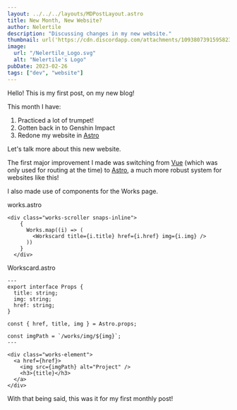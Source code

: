 ```yaml
---
layout: ../../../layouts/MDPostLayout.astro
title: New Month, New Website?
author: Nelertile
description: "Discussing changes in my new website."
thumbnail: url('https://cdn.discordapp.com/attachments/1093807391595823104/1093807785503891518/image.png')
image:
  url: "/Nelertile_Logo.svg"
  alt: "Nelertile's Logo"
pubDate: 2023-02-26
tags: ["dev", "website"]
---
```


Hello! This is my first post, on my new blog!

This month I have:

1. Practiced a lot of trumpet!
2. Gotten back in to Genshin Impact
3. Redone my website in [Astro](https://astro.build/)

Let's talk more about this new website.

The first major improvement I made was switching from [Vue](https://vuejs.org/) (which was only used for routing at the time) to [Astro](https://astro.build/), a much more robust system for websites like this!

I also made use of components for the Works page.

<p class="note">works.astro</p>

```astro
<div class="works-scroller snaps-inline">
    {
      Works.map((i) => (
        <Workscard title={i.title} href={i.href} img={i.img} />
      ))
    }
  </div>
```

<p class="note">Workscard.astro</p>

```astro
---
export interface Props {
  title: string;
  img: string;
  href: string;
}

const { href, title, img } = Astro.props;

const imgPath = `/works/img/${img}`;
---

<div class="works-element">
  <a href={href}>
    <img src={imgPath} alt="Project" />
    <h3>{title}</h3>
  </a>
</div>
```

With that being said, this was it for my first monthly post!
